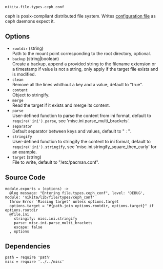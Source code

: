 
`nikita.file.types.ceph_conf`

ceph is posix-compliant distributed file system. Writes [configuration file][ceph-conf]
as ceph daemons expect it.

## Options

* `rootdir` (string)   
  Path to the mount point corresponding to the root directory, optional.
* `backup` (string|boolean)   
  Create a backup, append a provided string to the filename extension or a
  timestamp if value is not a string, only apply if the target file exists and
  is modified.
* `clean`   
  Remove all the lines whithout a key and a value, default to "true".
* `content`   
  Object to stringify.
* `merge`   
  Read the target if it exists and merge its content.
* `parse`   
  User-defined function to parse the content from ini format, default to
  `require('ini').parse`, see 'misc.ini.parse_multi_brackets'.
* `separator`   
  Default separator between keys and values, default to " : ".
* `stringify`   
  User-defined function to stringify the content to ini format, default to
  `require('ini').stringify`, see 'misc.ini.stringify_square_then_curly' for
  an example.
* `target` (string)   
  File to write, default to "/etc/pacman.conf".

## Source Code

    module.exports = (options) ->
      @log message: "Entering file.types.ceph_conf", level: 'DEBUG', module: 'nikita/lib/file/types/ceph_conf'
      throw Error 'Missing target' unless options.target
      options.target = "#{path.join options.rootdir, options.target}" if options.rootdir
      @file.ini
        stringify: misc.ini.stringify
        parse: misc.ini.parse_multi_brackets
        escape: false
      , options

## Dependencies

    path = require 'path'
    misc = require '../../misc'

[ceph-conf]:(http://docs.ceph.com/docs/jewel/rados/configuration/ceph-conf/)
